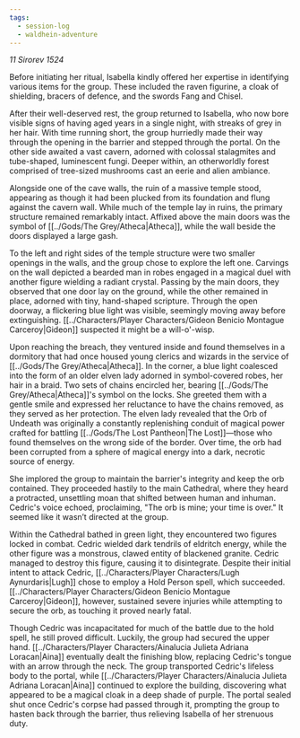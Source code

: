 ```yaml
---
tags:
  - session-log
  - waldhein-adventure
---
```

_11 Sirorev 1524_

Before initiating her ritual, Isabella kindly offered her expertise in identifying various items for the group. These included the raven figurine, a cloak of shielding, bracers of defence, and the swords Fang and Chisel.

After their well-deserved rest, the group returned to Isabella, who now bore visible signs of having aged years in a single night, with streaks of grey in her hair. With time running short, the group hurriedly made their way through the opening in the barrier and stepped through the portal. On the other side awaited a vast cavern, adorned with colossal stalagmites and tube-shaped, luminescent fungi. Deeper within, an otherworldly forest comprised of tree-sized mushrooms cast an eerie and alien ambiance.

Alongside one of the cave walls, the ruin of a massive temple stood, appearing as though it had been plucked from its foundation and flung against the cavern wall. While much of the temple lay in ruins, the primary structure remained remarkably intact. Affixed above the main doors was the symbol of [[../Gods/The Grey/Atheca|Atheca]], while the wall beside the doors displayed a large gash.

To the left and right sides of the temple structure were two smaller openings in the walls, and the group chose to explore the left one. Carvings on the wall depicted a bearded man in robes engaged in a magical duel with another figure wielding a radiant crystal. Passing by the main doors, they observed that one door lay on the ground, while the other remained in place, adorned with tiny, hand-shaped scripture. Through the open doorway, a flickering blue light was visible, seemingly moving away before extinguishing. [[../Characters/Player Characters/Gideon Benicio Montague Carceroy|Gideon]] suspected it might be a will-o'-wisp.

Upon reaching the breach, they ventured inside and found themselves in a dormitory that had once housed young clerics and wizards in the service of [[../Gods/The Grey/Atheca|Atheca]]. In the corner, a blue light coalesced into the form of an older elven lady adorned in symbol-covered robes, her hair in a braid. Two sets of chains encircled her, bearing [[../Gods/The Grey/Atheca|Atheca]]'s symbol on the locks. She greeted them with a gentle smile and expressed her reluctance to have the chains removed, as they served as her protection. The elven lady revealed that the Orb of Undeath was originally a constantly replenishing conduit of magical power crafted for battling [[../Gods/The Lost Pantheon|The Lost]]—those who found themselves on the wrong side of the border. Over time, the orb had been corrupted from a sphere of magical energy into a dark, necrotic source of energy.

She implored the group to maintain the barrier's integrity and keep the orb contained. They proceeded hastily to the main Cathedral, where they heard a protracted, unsettling moan that shifted between human and inhuman. Cedric's voice echoed, proclaiming, "The orb is mine; your time is over." It seemed like it wasn’t directed at the group.

Within the Cathedral bathed in green light, they encountered two figures locked in combat. Cedric wielded dark tendrils of eldritch energy, while the other figure was a monstrous, clawed entity of blackened granite. Cedric managed to destroy this figure, causing it to disintegrate. Despite their initial intent to attack Cedric, [[../Characters/Player Characters/Lugh Aynurdaris|Lugh]] chose to employ a Hold Person spell, which succeeded. [[../Characters/Player Characters/Gideon Benicio Montague Carceroy|Gideon]], however, sustained severe injuries while attempting to secure the orb, as touching it proved nearly fatal.

Though Cedric was incapacitated for much of the battle due to the hold spell, he still proved difficult. Luckily, the group had secured the upper hand. [[../Characters/Player Characters/Ainalucia Julieta Adriana Loracan|Aina]] eventually dealt the finishing blow, replacing Cedric's tongue with an arrow through the neck. The group transported Cedric's lifeless body to the portal, while [[../Characters/Player Characters/Ainalucia Julieta Adriana Loracan|Aina]] continued to explore the building, discovering what appeared to be a magical cloak in a deep shade of purple. The portal sealed shut once Cedric's corpse had passed through it, prompting the group to hasten back through the barrier, thus relieving Isabella of her strenuous duty.